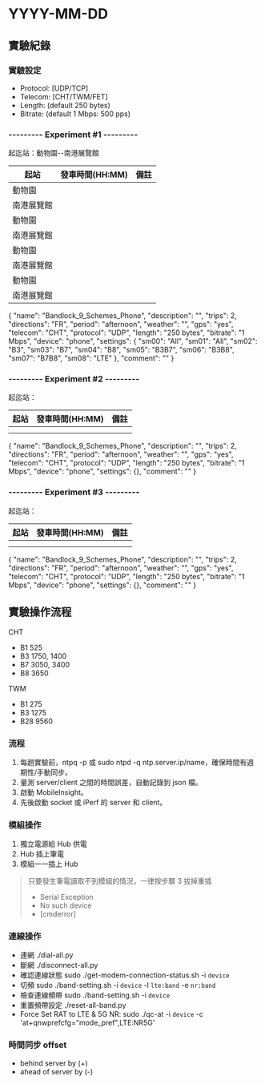 # YYYY-MM-DD

## 實驗紀錄

### 實驗設定
- Protocol: [UDP/TCP]
- Telecom: [CHT/TWM/FET]
- Length: (default 250 bytes)
- Bitrate: (default 1 Mbps: 500 pps)

### --------- Experiment #1 ---------

起迄站：動物園--南港展覽館

| 起站 | 發車時間(HH:MM) | 備註 |
| --- | --- | --- |
| 動物園 |  |  |
| 南港展覽館 |  |  |
| 動物園 |  |  |
| 南港展覽館 |  |  |
| 動物園 |  |  |
| 南港展覽館 |  |  |
| 動物園 |  |  |
| 南港展覽館 |  |  |

   {
      "name": "Bandlock_9_Schemes_Phone",
      "description": "",
      "trips": 2,
      "directions": "FR",
      "period": "afternoon",
      "weather": "",
      "gps": "yes",
      "telecom": "CHT",
      "protocol": "UDP",
      "length": "250 bytes",
      "bitrate": "1 Mbps",
      "device": "phone",
      "settings": { "sm00": "All", "sm01": "All", "sm02": "B3", "sm03": "B7", "sm04": "B8", "sm05": "B3B7", "sm06": "B3B8", "sm07": "B7B8", "sm08": "LTE" },
      "comment": ""
   }

### --------- Experiment #2 ---------

起迄站：

| 起站 | 發車時間(HH:MM) | 備註 |
| --- | --- | --- |
|  |  |  |
|  |  |  |

   {
      "name": "Bandlock_9_Schemes_Phone",
      "description": "",
      "trips": 2,
      "directions": "FR",
      "period": "afternoon",
      "weather": "",
      "gps": "yes",
      "telecom": "CHT",
      "protocol": "UDP",
      "length": "250 bytes",
      "bitrate": "1 Mbps",
      "device": "phone",
      "settings": {},
      "comment": ""
   }

### --------- Experiment #3 ---------

起迄站：

| 起站 | 發車時間(HH:MM) | 備註 |
| --- | --- | --- |
|  |  |  |
|  |  |  |

   {
      "name": "Bandlock_9_Schemes_Phone",
      "description": "",
      "trips": 2,
      "directions": "FR",
      "period": "afternoon",
      "weather": "",
      "gps": "yes",
      "telecom": "CHT",
      "protocol": "UDP",
      "length": "250 bytes",
      "bitrate": "1 Mbps",
      "device": "phone",
      "settings": {},
      "comment": ""
   }

## 實驗操作流程

CHT
- B1 525
- B3 1750, 1400
- B7 3050, 3400
- B8 3650

TWM
- B1 275
- B3 1275
- B28 9560

### 流程
1. 每趟實驗前，ntpq -p 或 sudo ntpd -q ntp.server.ip/name，確保時間有週期性/手動同步。
2. 量測 server/client 之間的時間誤差，自動記錄到 json 檔。
3. 啟動 MobileInsight。
4. 先後啟動 socket 或 iPerf 的 server 和 client。

### 模組操作
1. 獨立電源給 Hub 供電
2. Hub 插上筆電
3. 模組一一插上 Hub

> 只要發生筆電讀取不到模組的情況，一律按步驟 3 拔掉重插
> - Serial Exception
> - No such device
> - [cmderror]

### 連線操作
- 連網 ./dial-all.py
- 斷網 ./disconnect-all.py
- 確認連線狀態 sudo ./get-modem-connection-status.sh -i `device`
- 切頻 sudo ./band-setting.sh -i `device` -l `lte:band` -e `nr:band`
- 檢查連線頻帶 sudo ./band-setting.sh -i `device`
- 重置頻帶設定 ./reset-all-band.py
- Force Set RAT to LTE & 5G NR: sudo ./qc-at -i `device` -c 'at+qnwprefcfg="mode_pref",LTE:NR5G'

### 時間同步 offset
- behind server by (+)
- ahead of server by (-) 
